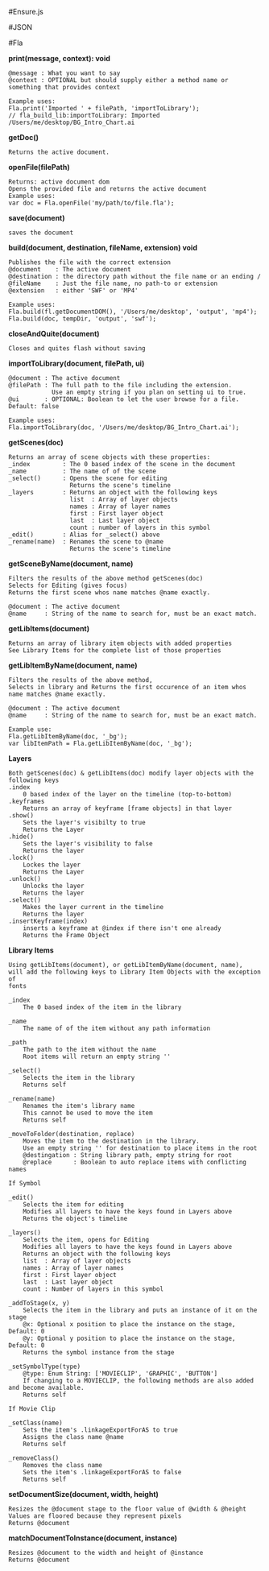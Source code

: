 #Ensure.js

#JSON

#Fla

**print(message, context): void**

    @message : What you want to say
    @context : OPTIONAL but should supply either a method name or something that provides context

    Example uses:
    Fla.print('Imported ' + filePath, 'importToLibrary');
    // fla_build_lib:importToLibrary: Imported /Users/me/desktop/BG_Intro_Chart.ai

**getDoc()**

    Returns the active document.

**openFile(filePath)**

    Returns: active document dom
    Opens the provided file and returns the active document
    Example uses:
    var doc = Fla.openFile('my/path/to/file.fla');

**save(document)**

    saves the document

**build(document, destination, fileName, extension) void**

    Publishes the file with the correct extension
    @document    : The active document
    @destination : the directory path without the file name or an ending /
    @fileName    : Just the file name, no path-to or extension
    @extension   : either 'SWF' or 'MP4'

    Example uses:
    Fla.build(fl.getDocumentDOM(), '/Users/me/desktop', 'output', 'mp4');
    Fla.build(doc, tempDir, 'output', 'swf');

**closeAndQuite(document)**

    Closes and quites flash without saving

**importToLibrary(document, filePath, ui)**

    @document : The active document
    @filePath : The full path to the file including the extension.
                Use an empty string if you plan on setting ui to true.
    @ui       : OPTIONAL: Boolean to let the user browse for a file. Default: false

    Example uses:
    Fla.importToLibrary(doc, '/Users/me/desktop/BG_Intro_Chart.ai');

**getScenes(doc)**

    Returns an array of scene objects with these properties:
    _index         : The 0 based index of the scene in the document
    _name          : The name of of the scene
    _select()      : Opens the scene for editing
                     Returns the scene's timeline
    _layers        : Returns an object with the following keys
                     list  : Array of layer objects
                     names : Array of layer names
                     first : First layer object
                     last  : Last layer object
                     count : number of layers in this symbol
    _edit()        : Alias for _select() above
    _rename(name)  : Renames the scene to @name
                     Returns the scene's timeline

**getSceneByName(document, name)**

    Filters the results of the above method getScenes(doc)
    Selects for Editing (gives focus)
    Returns the first scene whos name matches @name exactly.

    @document : The active document
    @name     : String of the name to search for, must be an exact match.

**getLibItems(document)**

    Returns an array of library item objects with added properties
    See Library Items for the complete list of those properties

**getLibItemByName(document, name)**

    Filters the results of the above method,
    Selects in library and Returns the first occurence of an item whos name matches @name exactly.

    @document : The active document
    @name     : String of the name to search for, must be an exact match.

    Example use:
    Fla.getLibItemByName(doc, '_bg');
    var libItemPath = Fla.getLibItemByName(doc, '_bg');

**Layers**

    Both getScenes(doc) & getLibItems(doc) modify layer objects with the following keys
    .index
        0 based index of the layer on the timeline (top-to-bottom)
    .keyframes
        Returns an array of keyframe [frame objects] in that layer
    .show()
        Sets the layer's visibilty to true
        Returns the Layer
    .hide()
        Sets the layer's visibility to false
        Returns the layer
    .lock()
        Lockes the layer
        Returns the Layer
    .unlock()
        Unlocks the layer
        Returns the layer
    .select()
        Makes the layer current in the timeline
        Returns the layer
    .insertKeyframe(index)
        inserts a keyframe at @index if there isn't one already
        Returns the Frame Object

**Library Items**

    Using getLibItems(document), or getLibItemByName(document, name),
    will add the following keys to Library Item Objects with the exception of
    fonts

    _index
        The 0 based index of the item in the library

    _name
        The name of of the item without any path information

    _path
        The path to the item without the name
        Root items will return an empty string ''

    _select()
        Selects the item in the library
        Returns self

    _rename(name)
        Renames the item's library name
        This cannot be used to move the item
        Returns self

    _moveToFolder(destination, replace)
        Moves the item to the destination in the library.
        Use an empty string '' for destination to place items in the root
        @destingation : String library path, empty string for root
        @replace      : Boolean to auto replace items with conflicting names

    If Symbol

    _edit()
        Selects the item for editing
        Modifies all layers to have the keys found in Layers above
        Returns the object's timeline

    _layers()
        Selects the item, opens for Editing
        Modifies all layers to have the keys found in Layers above
        Returns an object with the following keys
        list  : Array of layer objects
        names : Array of layer names
        first : First layer object
        last  : Last layer object
        count : Number of layers in this symbol

    _addToStage(x, y)
        Selects the item in the library and puts an instance of it on the stage
        @x: Optional x position to place the instance on the stage, Default: 0
        @y: Optional y position to place the instance on the stage, Default: 0
        Returns the symbol instance from the stage

    _setSymbolType(type)
        @type: Enum String: ['MOVIECLIP', 'GRAPHIC', 'BUTTON']
        If changing to a MOVIECLIP, the following methods are also added and become available.
        Returns self

    If Movie Clip

    _setClass(name)
        Sets the item's .linkageExportForAS to true
        Assigns the class name @name
        Returns self

    _removeClass()
        Removes the class name
        Sets the item's .linkageExportForAS to false
        Returns self

**setDocumentSize(document, width, height)**

    Resizes the @document stage to the floor value of @width & @height
    Values are floored because they represent pixels
    Returns @document

**matchDocumentToInstance(document, instance)**

    Resizes @document to the width and height of @instance
    Returns @document
